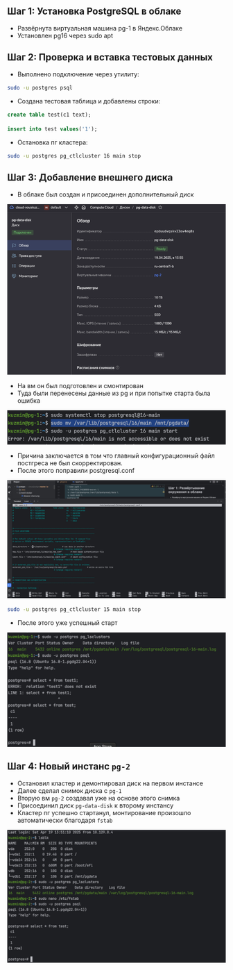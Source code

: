 ## Шаг 1: Установка PostgreSQL в облаке
- Развёрнута виртуальная машина pg-1 в Яндекс.Облаке
- Установлен pg16 через sudo apt

## Шаг 2: Проверка и вставка тестовых данных

- Выполнено подключение через утилиту:
```bash
sudo -u postgres psql
```

- Создана тестовая таблица и добавлены строки:
```sql
create table test(c1 text);

insert into test values('1');
```

- Остановка пг кластера:
```bash
sudo -u postgres pg_ctlcluster 16 main stop
```

## Шаг 3: Добавление внешнего диска

- В облаке был создан и присоединен дополнительный диск

![pg-data-disk.png](pg-data-disk.png)

- На вм он был подготовлен и смонтирован
- Туда были перенесены данные из pg и при попытке старта была ошибка

![error.png](error.png)
- Причина заключается в том что главный конфигурационный файл постгреса не был скорректирован.
- После этого поправили postgresql.conf

![postgresql-conf.png](postgresql-conf.png)

```bash
sudo -u postgres pg_ctlcluster 15 main stop
```

- После этого уже успешный старт

![success.png](success.png)

## Шаг 4: Новый инстанс `pg-2`

- Остановил кластер и демонтировал диск на первом инстансе
- Далее сделал снимок диска с `pg-1`
- Вторую вм `pg-2` создавал уже на основе этого снимка
- Присоединил диск `pg-data-disk` к второму инстансу
- Кластер пг успешно стартанул, монтирование произошло автоматически благодаря `fstab`

![pg-2.png](pg-2.png)
